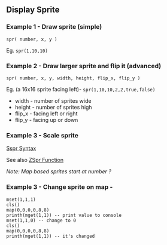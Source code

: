 ## Display Sprite

### Example 1 - Draw sprite (simple)

`spr( number, x, y )`

Eg. `spr(1,10,10)`

### Example 2 - Draw larger sprite and flip it (advanced)

`spr( number, x, y, width, height, flip_x, flip_y )`

Eg. (a 16x16 sprite facing left)- `spr(1,10,10,2,2,true,false)`

* width - number of sprites wide
* height - number of sprites high
* flip_x - facing left or right
* flip_y - facing up or down

### Example 3 - Scale sprite

[Sspr Syntax](http://pico-8.wikia.com/wiki/Sspr)

See also [ZSpr Function](http://pico-8.wikia.com/wiki/Draw_zoomed_sprite_(zspr))

*Note: Map based sprites start at number ?*

### Example 3 - Change sprite on map - 

    mset(1,1,1)
    cls()
    map(0,0,0,0,8,8)
    printh(mget(1,1)) -- print value to console
    mset(1,1,0) -- change to 0
    cls()
    map(0,0,0,0,8,8)
    printh(mget(1,1)) -- it's changed
